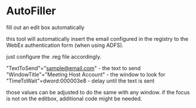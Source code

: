 # AutoFiller
fill out an edit box automatically

this tool will automatically insert the email configured in the registry to the WebEx authentication form (when using ADFS).

just configure the .reg file accordingly.

"TextToSend"="sample@email.com" - the text to send
"WindowTitle"="Meeting Host Account" - the window to look for
"TimeToWait"=dword:000003e8 - delay until the text is sent

those values can be adjusted to do the same with any window. if the focus is not on the editbox, additional code might be needed.
